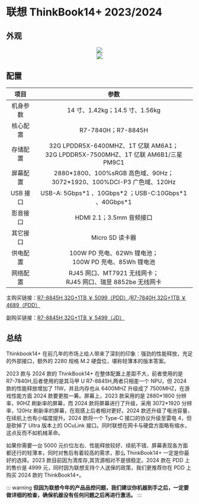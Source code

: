 # 联想 ThinkBook14+ 2023/2024

## 外观

<div style="margin: 0 auto; text-align: center; width: 50%"><img src="./assets/tb14+.jpg" /></div>

<div style="margin: 0 auto; text-align: center; width: 50%"><img src="./assets/tb14+ 1.jpg" /></div>

## 配置

|   项目   |                                    参数                                     |
| :------: | :-------------------------------------------------------------------------: |
| 机身参数 |                       14 寸、1.42kg；14.5 寸、1.56kg                        |
| 核心配置 |                             R7-7840H；R7-8845H                              |
| 存储配置 | 32G LPDDR5X-6400MHZ、1T 亿联 AM6A1；<br>32G LPDDR5X-7500MHZ、1T 亿联 AM6B1/三星 PM9C1  |
| 屏幕配置 | 2880\*1800、100%sRGB 高色域、90Hz；<br>3072\*1920、100%DCI-P3 广色域、120Hz |
| USB 接口 |          USB-A: 5Gbps\*1 、10Gbps\*2 ；USB-C:10Gbps\*1 、40Gbps\*1          |
| 影音接口 |                          HDMI 2.1；3.5mm 音频接口                           |
| 其它接口 |                               Micro SD 读卡器                               |
| 供电配置 |          100W PD 充电、62Wh 锂电池；<br>100W PD 充电、85Wh 锂电池           |
| 网络配置 |       RJ45 网口、MT7921 无线网卡；<br>RJ45 网口、瑞昱 8852be 无线网卡       |

主购买链接：[R7-8845H 32G+1TB ￥ 5099（PDD）](https://mobile.yangkeduo.com/goods1.html?ps=2033866bNx)/[R7-7840H 32G+1TB ￥ 4689（PDD）](https://mobile.yangkeduo.com/goods1.html?ps=WMNcmF1z57)

副购买链接：[R7-8845H 32G+1TB ￥ 5499（JD）](https://3.cn/23h-dNUG)

## 总结

Thinkbook14+ 在前几年的市场上给人带来了深刻的印象：强劲的性能释放，充足的外部接口，额外的 2280 规格 M.2 硬盘位，堪称轻薄本的版本答案。

2023 款与 2024 款的 ThinkBook14+ 在整体配置上差距不大，前者使用的是 R7-7840H,后者使用的是其马甲 U R7-8845H,两者只相差一个 NPU，但 2024 款的性能释放增加了 11W，并且内存也从 6400MHZ 升级成了 7500MHZ，在游戏性能方面 2024 款要更胜一筹。屏幕上，2023 款采用的是 2880\*1800 分辨率，90HZ 刷新率的屏幕，而 2024 款将屏幕进行了升级，采用 3072\*1920 分辨率，120Hz 刷新率的屏幕，在观感上后者相对更好。2024 款还升级了电池容量，在续航上也有小幅度提升。2024 款将一个 Type-C 接口的协议升级至雷电 4，但是砍掉了 Ultra 版本上的 OCuLink 接口。同时联想在网卡与硬盘方面略有缩水，这点反而不如机械革命。

如果你需要一台 5000 元价位左右、性能释放较好、续航不错、屏幕表现各方面都还行的轻薄本，同时对售后有着较高的需求，那么 ThinkBook14+ 一定是你最好的选择。2023 款目前因为清库存,其货源相对不是很稳定。2024 款在 PDD 上的售价是 4999 元，同时因为联想支持个人送保的政策，我们更推荐你在 PDD 上购买 2024 款的 ThinkBook14+。

::: warning
**但因为联想今年的产品品控问题，我们建议你机器到手之后，一定要做详细的检查，确保机器没有任何问题之后再进行激活。**
:::
